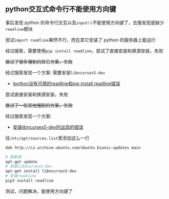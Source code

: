 ## python交互式命令行不能使用方向键

事后发现 python 的命令行交互以及`input()`不能使用方向键了，去搜发现是缺少`readline`模块

尝试`import readline`果然不行，而在其它安装了 python 的服务器上能运行

经过搜索，需要使用`pip install readline`，尝试了直接安装和换源安装，失败

~~尝试了很多搜到的其它方案，失败~~

经过搜索发现一个方案: 需要安装`libncurses5-dev`

- [Ipython没有可用的readline和pip install readline错误](https://qa.1r1g.com/sf/ask/463574331/)

尝试直接安装和换源安装，失败

~~尝试了一些其他搜到的方案，失败~~

经过搜索发现一个方案:

- [安装libncurses5-dev时出现的错误](https://blog.csdn.net/weixin_45208598/article/details/105702092)

往`/etc/apt/sources.list`里添加这么一行

```sh
deb http://cz.archive.ubuntu.com/ubuntu bionic-updates main
```

```sh
# 刷新源
apt-get update
# 安装libncurses5-dev
apt-get install libncurses5-dev
# 安装readline
pip3 install readline
```

测试，问题解决，能使用方向键了